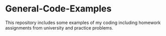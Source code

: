 # General-Code-Examples

This repository includes some examples of my coding including homework assignments from university and practice problems. 
